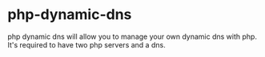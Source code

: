 php-dynamic-dns
===============

php dynamic dns will allow you to manage your own dynamic dns with php. It's required to have two php servers and a dns. 
